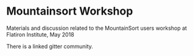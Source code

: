 # Mountainsort Workshop

Materials and discussion related to the MountainSort users workshop at Flatiron Institute, May 2018

There is a linked gitter community.
